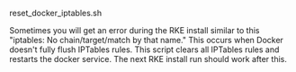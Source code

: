 reset_docker_iptables.sh

Sometimes you will get an error during the RKE install similar to this "iptables: No chain/target/match by that name." This occurs when Docker doesn't fully flush IPTables rules. This script clears all IPTables rules and restarts the docker service. The next RKE install run should work after this.